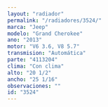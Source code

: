 ```yaml
---
layout: "radiador"
permalink: "/radiadores/3524/"
marca: "Jeep"
modelo: "Grand Cherokee"
ano: "2013"
motor: "V6 3.6, V8 5.7"
transmision: "Automática"
parte: "4113204"
clima: "Con clima"
alto: "20 1/2"
ancho: "25 1/16"
observaciones: ""
id: "3524"
---
```


